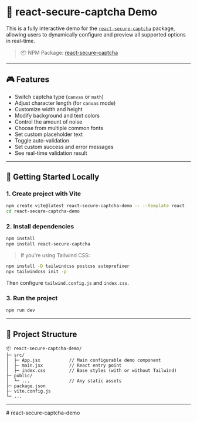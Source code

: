 # 🔐 react-secure-captcha Demo

This is a fully interactive demo for the [`react-secure-captcha`](https://www.npmjs.com/package/react-secure-captcha) package, allowing users to dynamically configure and preview all supported options in real-time.

> 📦 NPM Package: [react-secure-captcha](https://www.npmjs.com/package/react-secure-captcha)

---

## 🎮 Features

- Switch captcha type (`canvas` or `math`)
- Adjust character length (for `canvas` mode)
- Customize width and height
- Modify background and text colors
- Control the amount of noise
- Choose from multiple common fonts
- Set custom placeholder text
- Toggle auto-validation
- Set custom success and error messages
- See real-time validation result

---

<!-- ## 🌐 Live Demo

[👉 Try it on CodeSandbox]()

--- -->

<!-- ## 🖼 Preview

![Demo GIF](./assets/demo.gif)

--- -->

## 🚀 Getting Started Locally

### 1. Create project with Vite

```bash
npm create vite@latest react-secure-captcha-demo -- --template react
cd react-secure-captcha-demo
```

### 2. Install dependencies

```bash
npm install
npm install react-secure-captcha
```

> If you're using Tailwind CSS:

```bash
npm install -D tailwindcss postcss autoprefixer
npx tailwindcss init -p
```

Then configure `tailwind.config.js` and `index.css`.

### 3. Run the project

```bash
npm run dev
```

---

## 📁 Project Structure

```
📦 react-secure-captcha-demo/
├─ src/
│  ├─ App.jsx           // Main configurable demo component
│  ├─ main.jsx          // React entry point
│  ├─ index.css         // Base styles (with or without Tailwind)
├─ public/
│  └─ ...               // Any static assets
├─ package.json
├─ vite.config.js
└─ ...
```

---
#   r e a c t - s e c u r e - c a p t c h a - d e m o  
 